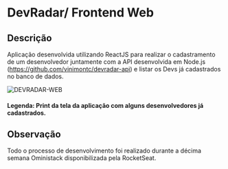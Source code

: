 # DevRadar/ Frontend Web

## Descrição
Aplicação desenvolvida utilizando ReactJS para realizar o cadastramento de um desenvolvedor juntamente com a API desenvolvida em Node.js (https://github.com/vinimontc/devradar-api) e listar os Devs já cadastrados no banco de dados.

![DEVRADAR-WEB](https://user-images.githubusercontent.com/49006764/73015291-8161a580-3dfa-11ea-9ea6-e51a8ccf1516.png)
#### Legenda: Print da tela da aplicação com alguns desenvolvedores já cadastrados.

## Observação
Todo o processo de desenvolvimento foi realizado durante a décima semana Oministack disponibilizada pela RocketSeat.


